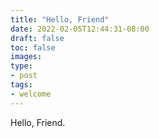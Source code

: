 ```yaml
---
title: "Hello, Friend"
date: 2022-02-05T12:44:31-08:00
draft: false
toc: false
images:
type:
- post
tags:
- welcome
---
```


Hello, Friend.